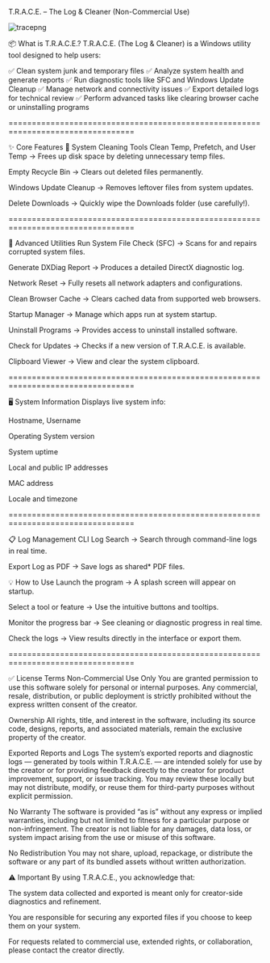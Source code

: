 T.R.A.C.E. – The Log & Cleaner (Non-Commercial Use)

![tracepng](https://github.com/user-attachments/assets/6c14139d-4767-4e1f-adf9-26829ea7a498)

📦 What is T.R.A.C.E.?
T.R.A.C.E. (The Log & Cleaner) is a Windows utility tool designed to help users:

✅ Clean system junk and temporary files
✅ Analyze system health and generate reports
✅ Run diagnostic tools like SFC and Windows Update Cleanup
✅ Manage network and connectivity issues
✅ Export detailed logs for technical review
✅ Perform advanced tasks like clearing browser cache or uninstalling programs

=================================================================================

✨ Core Features
🧹 System Cleaning Tools
Clean Temp, Prefetch, and User Temp → Frees up disk space by deleting unnecessary temp files.

Empty Recycle Bin → Clears out deleted files permanently.

Windows Update Cleanup → Removes leftover files from system updates.

Delete Downloads → Quickly wipe the Downloads folder (use carefully!).

=================================================================================

🔧 Advanced Utilities
Run System File Check (SFC) → Scans for and repairs corrupted system files.

Generate DXDiag Report → Produces a detailed DirectX diagnostic log.

Network Reset → Fully resets all network adapters and configurations.

Clean Browser Cache → Clears cached data from supported web browsers.

Startup Manager → Manage which apps run at system startup.

Uninstall Programs → Provides access to uninstall installed software.

Check for Updates → Checks if a new version of T.R.A.C.E. is available.

Clipboard Viewer → View and clear the system clipboard.

=================================================================================

🖥️ System Information
Displays live system info:

Hostname, Username

Operating System version

System uptime

Local and public IP addresses

MAC address

Locale and timezone

=================================================================================

📋 Log Management
CLI Log Search → Search through command-line logs in real time.

Export Log as PDF → Save logs as shared* PDF files.

💡 How to Use
Launch the program → A splash screen will appear on startup.

Select a tool or feature → Use the intuitive buttons and tooltips.

Monitor the progress bar → See cleaning or diagnostic progress in real time.

Check the logs → View results directly in the interface or export them.

=================================================================================


✅ License Terms
Non-Commercial Use Only
You are granted permission to use this software solely for personal or internal purposes.
Any commercial, resale, distribution, or public deployment is strictly prohibited without the express written consent of the creator.

Ownership
All rights, title, and interest in the software, including its source code, designs, reports, and associated materials, remain the exclusive property of the creator.

Exported Reports and Logs
The system’s exported reports and diagnostic logs — generated by tools within T.R.A.C.E. — are intended solely for use by the creator or for providing feedback directly to the creator for product improvement, support, or issue tracking.
You may review these locally but may not distribute, modify, or reuse them for third-party purposes without explicit permission.

No Warranty
The software is provided “as is” without any express or implied warranties, including but not limited to fitness for a particular purpose or non-infringement.
The creator is not liable for any damages, data loss, or system impact arising from the use or misuse of this software.

No Redistribution
You may not share, upload, repackage, or distribute the software or any part of its bundled assets without written authorization.

⚠ Important
By using T.R.A.C.E., you acknowledge that:

The system data collected and exported is meant only for creator-side diagnostics and refinement.

You are responsible for securing any exported files if you choose to keep them on your system.

For requests related to commercial use, extended rights, or collaboration, please contact the creator directly.
